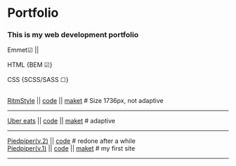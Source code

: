 # Portfolio
### This is my web development portfolio
Emmet☑ ||   
<br>
HTML {BEM ☑}       
<br>
CSS {SCSS/SASS ☐}   
<br>

[RitmStyle](https://labunskiypetro.github.io/site-RitmStyle) || [code](https://github.com/LabunskiyPetro/site-RitmStyle) || [maket](https://www.figma.com/file/qcmKp98gPYVyHQRSvVUxrX/Templates-%2322.-More-on-d-e-n.info?type=design&node-id=0-1&mode=design&t=BuWDGxetVKsJk5qd-0) # Size 1736px, not adaptive
<hr>

[Uber eats](https://labunskiypetro.github.io/site-Uber-eats) || [code](https://github.com/LabunskiyPetro/site-Uber-eats) || [maket](https://www.figma.com/file/8lxQ3PGYTHQsCgTXnEJre8/Uber-Eats?type=design&node-id=0-1&mode=design&t=jNEocf8fQxRFNWOh-0) # adaptive <br>
<hr>

[Piedpiper(v.2)](https://labunskiypetro.github.io/site-Piedpiper_v2) || [code](https://github.com/LabunskiyPetro/site-Piedpiper_v2) # redone after a while <br> 
[Piedpiper(v.1)](https://labunskiypetro.github.io/site-Piedpiper_v1) || [code](https://github.com/LabunskiyPetro/site-Piedpiper_v1) || [maket](https://www.figma.com/file/BL7wdCOSIxYFu1uxctuVzg)  # my first site <br> 
<hr>
